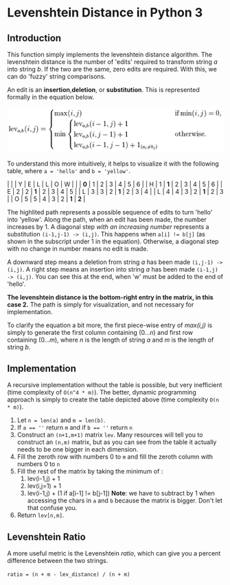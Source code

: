 # Levenshtein Distance in Python 3


## Introduction
This function simply implements the levenshtein distance algorithm. The levenshtein distance is the number of 'edits' required to transform string *a* into string *b*. If the two are the same, zero edits are required. With this, we can do 'fuzzy' string comparisons.

An edit is an **insertion**,**deletion**, or **substitution**. This is represented formally in the equation below.

![Levenshtein Equation](levenshtein_equation.jpg)

To understand this more intuitively, it helps to visualize it with the following table, where `a = 'hello'` and `b = 'yellow'`.


|   |   | Y | E | L | L | O | W |
|   | **0** | 1 | 2 | 3 | 4 | 5 | 6 |
| H | 1 | **1** | 2 | 3 | 4 | 5 | 6 |
| E | 2 | 2 | **1** | 2 | 3 | 4 | 5 |
| L | 3 | 3 | 2 | **1** | 2 | 3 | 4 |
| L | 4 | 4 | 3 | 2 | **1** | 2 | 3 |
| O | 5 | 5 | 4 | 3 | 2 | **1** | **2** |

The highlited path represents a possible sequence of edits to turn 'hello' into 'yellow'. Along the path, when an edit has been made, the number increases by 1. A diagonal step *with an increasing number* represents a substitution `(i-1,j-1) -> (i,j)`. This happens when `a[i] != b[j]` (as shown in the subscript under 1 in the equation). Otherwise, a diagonal step with no change in number means no edit is made.

A downward step means a deletion from string *a* has been made `(i,j-1) -> (i,j)`. A right step means an insertion into string *a* has been made `(i-1,j) -> (i,j)`. You can see this at the end, when 'w' must be added to the end of 'hello'.

**The levenshtein distance is the bottom-right entry in the matrix, in this case 2.** The path is simply for visualization, and not necessary for implementation.

To clarify the equation a bit more, the first piece-wise entry of *max(i,j)* is simply to generate the first column containing (0...*n*) and first row containing (0...*m*), where *n* is the length of string *a* and *m* is the length of string *b*.


## Implementation

A recursive implementation without the table is possible, but very inefficient (time complexity of `O(n^4 * m)`). The better, dynamic programming approach is simply to create the table depicted above (time complexity `O(n * m)`).

1. Let `n = len(a)` and `m = len(b)`.
2. If `a == ''` return `m` and if `b == ''` return `n`
3. Construct an `(n+1,m+1)` matrix `lev`. Many resources will tell you to construct an `(n,m)` matrix, but as you can see from the table it actually needs to be one bigger in each dimension.
4. Fill the zeroth row with numbers 0 to `m` and fill the zeroth column with numbers 0 to `n`
5. Fill the rest of the matrix by taking the minimum of :
	1. lev(i-1,j) + 1
	2. lev(i,j=1) + 1
	3. lev(i-1,j) + (1 if a[i-1] != b[j-1])
	**Note**: we have to subtract by 1 when accessing the chars in `a` and `b` because the matrix is bigger. Don't let that confuse you.
6. Return `lev[n,m]`.


## Levenshtein Ratio
A more useful metric is the Levenshtein *ratio*, which can give you a percent difference between the two strings.

`ratio = (n + m - lev_distance) / (n + m)`





